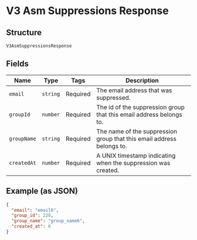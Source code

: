 
# V3 Asm Suppressions Response

## Structure

`V3AsmSuppressionsResponse`

## Fields

| Name | Type | Tags | Description |
|  --- | --- | --- | --- |
| `email` | `string` | Required | The email address that was suppressed. |
| `groupId` | `number` | Required | The id of the suppression group that this email address belongs to. |
| `groupName` | `string` | Required | The name of the suppression group that this email address belongs to. |
| `createdAt` | `number` | Required | A UNIX timestamp indicating when the suppression was created. |

## Example (as JSON)

```json
{
  "email": "email6",
  "group_id": 228,
  "group_name": "group_name6",
  "created_at": 6
}
```

